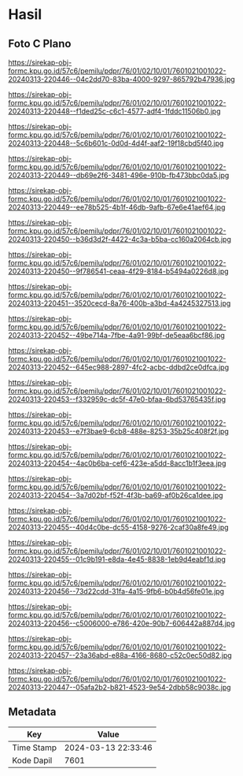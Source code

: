 # Hasil

## Foto C Plano

https://sirekap-obj-formc.kpu.go.id/57c6/pemilu/pdpr/76/01/02/10/01/7601021001022-20240313-220446--04c2dd70-83ba-4000-9297-865792b47936.jpg

https://sirekap-obj-formc.kpu.go.id/57c6/pemilu/pdpr/76/01/02/10/01/7601021001022-20240313-220448--f1ded25c-c6c1-4577-adf4-1fddc11506b0.jpg

https://sirekap-obj-formc.kpu.go.id/57c6/pemilu/pdpr/76/01/02/10/01/7601021001022-20240313-220448--5c6b601c-0d0d-4d4f-aaf2-19f18cbd5f40.jpg

https://sirekap-obj-formc.kpu.go.id/57c6/pemilu/pdpr/76/01/02/10/01/7601021001022-20240313-220449--db69e2f6-3481-496e-910b-fb473bbc0da5.jpg

https://sirekap-obj-formc.kpu.go.id/57c6/pemilu/pdpr/76/01/02/10/01/7601021001022-20240313-220449--ee78b525-4b1f-46db-9afb-67e6e41aef64.jpg

https://sirekap-obj-formc.kpu.go.id/57c6/pemilu/pdpr/76/01/02/10/01/7601021001022-20240313-220450--b36d3d2f-4422-4c3a-b5ba-cc160a2064cb.jpg

https://sirekap-obj-formc.kpu.go.id/57c6/pemilu/pdpr/76/01/02/10/01/7601021001022-20240313-220450--9f786541-ceaa-4f29-8184-b5494a0226d8.jpg

https://sirekap-obj-formc.kpu.go.id/57c6/pemilu/pdpr/76/01/02/10/01/7601021001022-20240313-220451--3520cecd-8a76-400b-a3bd-4a4245327513.jpg

https://sirekap-obj-formc.kpu.go.id/57c6/pemilu/pdpr/76/01/02/10/01/7601021001022-20240313-220452--49be714a-7fbe-4a91-99bf-de5eaa6bcf86.jpg

https://sirekap-obj-formc.kpu.go.id/57c6/pemilu/pdpr/76/01/02/10/01/7601021001022-20240313-220452--645ec988-2897-4fc2-acbc-ddbd2ce0dfca.jpg

https://sirekap-obj-formc.kpu.go.id/57c6/pemilu/pdpr/76/01/02/10/01/7601021001022-20240313-220453--f332959c-dc5f-47e0-bfaa-6bd53765435f.jpg

https://sirekap-obj-formc.kpu.go.id/57c6/pemilu/pdpr/76/01/02/10/01/7601021001022-20240313-220453--e7f3bae9-6cb8-488e-8253-35b25c408f2f.jpg

https://sirekap-obj-formc.kpu.go.id/57c6/pemilu/pdpr/76/01/02/10/01/7601021001022-20240313-220454--4ac0b6ba-cef6-423e-a5dd-8acc1b1f3eea.jpg

https://sirekap-obj-formc.kpu.go.id/57c6/pemilu/pdpr/76/01/02/10/01/7601021001022-20240313-220454--3a7d02bf-f52f-4f3b-ba69-af0b26ca1dee.jpg

https://sirekap-obj-formc.kpu.go.id/57c6/pemilu/pdpr/76/01/02/10/01/7601021001022-20240313-220455--40d4c0be-dc55-4158-9276-2caf30a8fe49.jpg

https://sirekap-obj-formc.kpu.go.id/57c6/pemilu/pdpr/76/01/02/10/01/7601021001022-20240313-220455--01c9b191-e8da-4e45-8838-1eb9d4eabf1d.jpg

https://sirekap-obj-formc.kpu.go.id/57c6/pemilu/pdpr/76/01/02/10/01/7601021001022-20240313-220456--73d22cdd-31fa-4a15-9fb6-b0b4d56fe01e.jpg

https://sirekap-obj-formc.kpu.go.id/57c6/pemilu/pdpr/76/01/02/10/01/7601021001022-20240313-220456--c5006000-e786-420e-90b7-606442a887d4.jpg

https://sirekap-obj-formc.kpu.go.id/57c6/pemilu/pdpr/76/01/02/10/01/7601021001022-20240313-220457--23a36abd-e88a-4166-8680-c52c0ec50d82.jpg

https://sirekap-obj-formc.kpu.go.id/57c6/pemilu/pdpr/76/01/02/10/01/7601021001022-20240313-220447--05afa2b2-b821-4523-9e54-2dbb58c9038c.jpg


## Metadata

| Key        | Value               |
| ---------- | ------------------- |
| Time Stamp | 2024-03-13 22:33:46 |
| Kode Dapil | 7601                |



